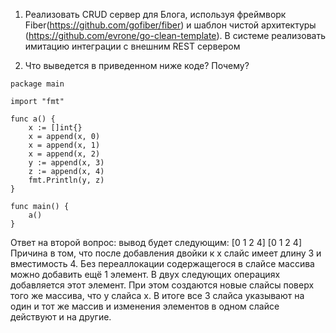 1) Реализовать CRUD сервер для Блога, используя фреймворк Fiber(https://github.com/gofiber/fiber) и шаблон чистой архитектуры (https://github.com/evrone/go-clean-template). В системе реализовать имитацию интеграции с внешним REST сервером

2) Что выведется в приведенном ниже коде? Почему?

```
package main

import "fmt"

func a() {
    x := []int{}
    x = append(x, 0)
    x = append(x, 1)
    x = append(x, 2)
    y := append(x, 3)
    z := append(x, 4)
    fmt.Println(y, z)
}

func main() {
    a()
}
```
Ответ на второй вопрос:
вывод будет следующим:
[0 1 2 4] [0 1 2 4] 
Причина в том, что после добавления двойки к x слайс имеет длину 3 и вместимость 4. 
Без переаллокации содержащегося в слайсе массива можно добавить ещё 1 элемент.
В двух следующих операциях добавляется этот элемент. При этом создаются новые слайсы поверх того же массива, что у слайса x.
В итоге все 3 слайса указывают на один и тот же массив и изменения элементов в одном слайсе действуют и на другие.

